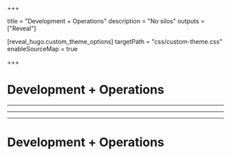 
+++

title = "Development + Operations"
description = "No silos"
outputs = ["Reveal"]

[reveal_hugo.custom_theme_options]
targetPath = "css/custom-theme.css"
enableSourceMap = true

+++

# Development + Operations

<!-- write-here "reusable/header.md" -->

<!-- end-write -->

---

<!-- write-here "shared-slides/devops/devops-intro.md" -->

<!-- end-write -->

---

<!-- write-here "shared-slides/devops/real-world-case.md" -->

<!-- end-write -->

---

# Development + Operations

<!-- write-here "reusable/header.md" -->

<!-- end-write -->
